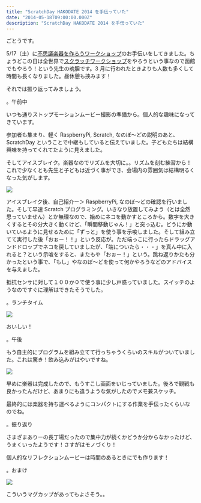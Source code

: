 ```yaml
---
title: "ScratchDay HAKODATE 2014 を手伝っていた"
date: "2014-05-18T09:00:00.000Z"
description: "ScratchDay HAKODATE 2014 を手伝っていた"
---
```


ごとうです。

5/17（土）に[不思議楽器を作ろうワークショップ](http://blog.canpan.info/hako-youth/archive/811)のお手伝いをしてきました。ちょうどこの日は全世界で[スクラッチワークショップ](http://day.scratch.mit.edu/event/2169)をやろうという事なので函館でもやろう！という先生の魂胆です。3 月に行われたときよりも人数も多くして時間も長くなりました。昼休憩も挟みます！

それでは振り返ってみましょう。

。午前中

いつも通りストップモーションムービー撮影の準備から。個人的な趣味になってきています。

参加者も集まり、軽く RaspberryPi, Scratch, なのぼ〜どの説明のあと、ScratchDay ということで中継もしていると伝えていました。子どもたちは結構興味を持ってくれてたように見えました。

そしてアイスブレイク。楽器なのでリズムを大切に。。リズムを刻む練習から！これで少なくとも先生と子どもは近づく事ができ、会場内の雰囲気は結構明るくなった気がします。

![](https://cdn-images-1.medium.com/max/2000/0*g_-wmrGyL-mC-nQ0.jpg)

アイスブレイク後、自己紹介ー＞ RaspberryPi, なのぼ〜どの確認を行いました。そして早速 Scratch プログラミング。いきなり放置してみよう（とは全然思っていません）とか無理なので、始めにネコを動かすところから。数字を大きくするとその分大きく動くけど、「瞬間移動じゃん！」と突っ込む。どうにか動いているように見せるために「ずっと」を使う事を示唆しました。そして組み立てて実行した後「おぉー！！」という反応が。ただ端っこに行ったらドラッグアンドドロップでネコを戻していましたが、「端についたら・・・」を真ん中に入れると？という示唆をすると、またもや「おぉー！」という。跳ね返りかたも分かったという事で、「もし」やなのぼ〜どを使って何かやろうなどのアドバイスを与えました。

抵抗センサに対して１００か０で使う事に少し戸惑っていました。スイッチのようなのですぐに理解はできたそうでした。

。ランチタイム

![](https://cdn-images-1.medium.com/max/2000/0*lfrmwQjlwQruzVMZ.jpg)

おいしい！

。午後

もう自主的にプログラムを組み立てて行っちゃうくらいのスキルがついていました。これは驚き！飲み込みがはやいですね。

![](https://cdn-images-1.medium.com/max/2000/0*jQGe0BGjaf_roPNe.jpg)

早めに楽器は完成したので、もうすこし画面をいじっていました。後ろで観戦も良かったんだけど、あまりにも違うような気がしたのでメモ兼スケッチ。

最終的には楽器を持ち運べるようにコンパクトにする作業を手伝ったくらいなのでね。

。振り返り

さまざまありーの長丁場だったので集中力が続くかどうか分からなかったけど、うまくいったようです！さすがはモノづくり！

個人的なリフレクションムービーは時間のあるときにでも作ります！

。おまけ

![](https://cdn-images-1.medium.com/max/2000/0*01Dj2aqLVdEuWMjE.jpg)

こういうマグカップがあってもよさそう。。
